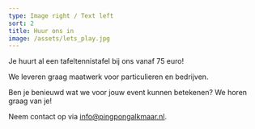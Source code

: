 ```yaml
---
type: Image right / Text left
sort: 2
title: Huur ons in
image: /assets/lets_play.jpg
---
```

Je huurt al een tafeltennistafel bij ons vanaf 75 euro!

We leveren graag maatwerk voor particulieren en bedrijven.

Ben je benieuwd wat we voor jouw event kunnen betekenen? We horen graag van je!

Neem contact op via info@pingpongalkmaar.nl. 
